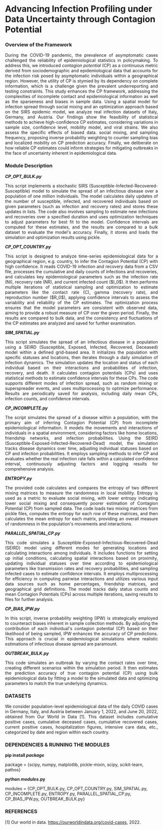 Advancing Infection Profiling under Data Uncertainty through Contagion Potential
================================================================================

### Overview of the Framework ###

<p align="justify"> During the COVID-19 pandemic, the prevalence of asymptomatic cases challenged the reliability of epidemiological statistics in policymaking. To address this, we introduced <em>contagion potential</em> (CP) as a continuous metric derived from sociodemographic and epidemiological data that accounts for the infection risk posed by asymptomatic individuals within a geographical region. However, the utility of CP is stymied by its dependency on complete information, which is a challenge given the prevalent underreporting and testing constraints. This study enhances the CP framework, addressing the complexities of incomplete contact and epidemiological information as well as the sparseness and biases in sample data. Using a spatial model for infection spread through social mixing and an optimization approach based on the SIRS epidemic model, we analyze real infection datasets of Italy, Germany, and Austria. Our findings show the feasibility of statistical methods to achieve high-confidence CP estimates, considering variations in sample size, confidence level, mobility model, and viral strains. We also assess the specific effects of biased data. social mixing, and sampling frequency, proposing inverse probability weighting to counter sampling bias and localized mobility on CP prediction accuracy. Finally, we deliberate on how reliable CP estimates could inform strategies for mitigating outbreaks in the face of uncertainty inherent in epidemiological data. </p>


### Module Description ###  

***CP_OPT_BULK.py*** 
<p align="justify"> This script implements a stochastic SIRS (Susceptible-Infected-Recovered-Susceptible) model to simulate the spread of an infectious disease over a population of one million individuals. The model calculates daily updates of the number of susceptible, infected, and recovered individuals based on given parameters (such as infection and recovery rates) and stores these updates in lists. The code also involves sampling to estimate new infections and recoveries over a specified duration and uses optimization techniques to adjust parameters for best fit to the model. Confidence intervals are computed for these estimates, and the results are compared to a bulk dataset to evaluate the model's accuracy. Finally, it stores and loads the simulation and optimization results using pickle. </p>


***CP_OPT_COUNTRY.py***
<p align="justify"> This script is designed to analyze time-series epidemiological data for a geographical region, e.g. country, to infer the Contagion Potential (CP) with high confidence. It reads COVID-19 infection and recovery data from a CSV file, processes the cumulative and daily counts of infections and recoveries, and calculates key epidemiological parameters such as the infection rate (NI), recovery rate (NR), and current infected count ($I_0$). It then performs multiple iterations of statistical sampling and optimization to estimate parameters like the contact rate (C), gamma (recovery rate), and reproduction number ($R_0$), applying confidence intervals to assess the variability and reliability of the CP estimates. The optimization process ensures that the model parameters are consistent with observed data, aiming to provide a robust measure of CP over the given period. Finally, the results are compared to bulk data, and the consistency and fluctuations of the CP estimates are analyzed and saved for further examination. </p>


***SIM_SPATIAL.py***
<p align="justify"> This script simulates the spread of an infectious disease in a population using a SEIRD (Susceptible, Exposed, Infected, Recovered, Deceased) model within a defined grid-based area. It initializes the population with specific statuses and locations, then iterates through a daily simulation of infection dynamics. The simulation updates the location and status of each individual based on their interactions and probabilities of infection, recovery, and death. It calculates contagion potentials (CPs) and uses statistical methods to estimate confidence intervals for these CPs. The code supports different modes of infection spread, such as random mixing or superspreader events, and uses multiprocessing to optimize performance. Results are periodically saved for analysis, including daily mean CPs, infection counts, and confidence intervals. </p>


***CP_INCOMPLETE.py***
<p align="justify"> The script simulates the spread of a disease within a population, with the primary aim of inferring Contagion Potential (CP) from incomplete epidemiological information. It models the movements and interactions of individuals in a spatial environment, considering factors like home locations, friendship networks, and infection probabilities. Using the SEIRD (Susceptible-Exposed-Infected-Recovered-Dead) model, the simulation tracks disease dynamics over time, adjusting individual statuses based on CP and infection probabilities. It employs sampling methods to infer CP and evaluates whether the real infection rate falls within a calculated confidence interval, continuously adjusting factors and logging results for comprehensive analysis. </p>


***ENTROPY.py***
<p align="justify"> The provided code calculates and compares the entropy of two different mixing matrices to measure the randomness in local mobility. Entropy is used as a metric to evaluate social mixing, with lower entropy indicating lower social mixing and consequently poorer estimation of Contagion Potential (CP) from sampled data. The code loads two mixing matrices from pickle files, computes the entropy for each row of these matrices, and then calculates the mean entropy for each matrix, providing an overall measure of randomness in the population's movements and interactions. </p>


***PARALLEL_SPATIAL_CP.py***
<p align="justify"> This code simulates a Susceptible-Exposed-Infectious-Recovered-Dead (SEIRD) model using different modes for generating locations and calculating interactions among individuals. It includes functions for setting up initial conditions, calculating spatial interactions based on proximity, updating individual statuses over time according to epidemiological parameters like transmission rates and recovery probabilities, and sampling infected cases to estimate confidence intervals. It employs multiprocessing for efficiency in computing pairwise interactions and utilizes various input data sources such as home percentages, friendship matrices, and geographical grid definitions. The model tracks daily status counts and mean Contagion Potentials (CPs) across multiple iterations, saving results to files for further analysis. </p>


***CP_BIAS_IPW.py***
<p align="justify"> In this script, inverse probability weighting (IPW) is strategically employed to counteract biases inherent in sample collection methods. By adjusting the contribution of each individual's contagion potential (CP) based on their likelihood of being sampled, IPW enhances the accuracy of CP predictions. This approach is crucial in epidemiological simulations where realistic estimations of infectious disease spread are paramount. </p>


***OUTBREAK_BULK.py***
<p align="justify"> This code simulates an outbreak by varying the contact rates over time, creating different scenarios within the simulation period. It then estimates the prediction accuracy of true contagion potential (CP) using bulk epidemiological data by fitting a model to the simulated data and optimizing parameters to match the true underlying dynamics. </p>

### DATASETS ###
<p align="justify"> We consider population-level epidemiological data of the daily COVID cases in Germany, Italy, and Austria between January 1, 2022, and June 20, 2022, obtained from Our World in Data [1]. This dataset includes cumulative positive cases, cumulative deceased cases, cumulative recovered cases, current positive cases, hospitalization figures, intensive care data, etc., categorized by date and region within each country. </p>


### DEPENDENCIES & RUNNING THE MODULES ###

**pip install _package_**

package = {scipy, numpy, matplotlib, pickle-mixin, scipy, scikit-learn, pathos}


**python _modules_.py**

modules = {CP_OPT_BULK.py, CP_OPT_COUNTRY.py, SIM_SPATIAL.py, CP_INCOMPLETE.py, ENTROPY.py, PARALLEL_SPATIAL_CP.py, CP_BIAS_IPW.py, OUTBREAK_BULK.py}


### REFERENCES ### 

[1] Our world in data. https://ourworldindata.org/covid-cases, 2022.

